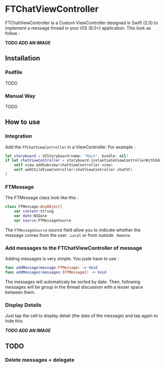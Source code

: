 # FTChatViewController
FTChatViewController is a Custom ViewController designed in Swift (2.0) to implement a message thread in your iOS (8.0+) application. This look as follow :

**TODO ADD AN IMAGE**


## Installation
### Podfile
TODO

### Manual Way
TODO

## How to use

### Integration
Add the ```FTChatViewController``` in a ViewController. For example :

```swift
let storyboard = UIStoryboard(name: "Main", bundle: nil)
if let chatViewController = storyboard.instantiateViewControllerWithIdentifier("ChatViewController") as? FTChatViewController {
	self.view.addSubview(chatViewController.view)
	self.addChildViewController(chatViewController.chatVC)
}
```

### FTMessage

The FTMessage class look like this :

```swift
class FTMessage:AnyObject{ 
    var content:String
    var date:NSDate
    var source:FTMessageSource
```

The ```FTMessageSource``` source field allow you to indicate whether the message comes from the user ```.Local``` or from outside ```.Remote```.

### Add messages to the FTChatViewController of message
Adding messages is very simple. You juste have to use :

```swift
func addMessage(message:FTMessage) -> Void
func addMessages(messages:[FTMessage]) -> Void
```

The messages will automaticaly be sorted by date. Then, following messages will be group in the thread discussion with a lesser space between them.

### Display Details

Just tap the cell to display detail (the date of the message) and tap again to hide this.

***TODO ADD AN IMAGE***



## TODO
### Delete messages + delegate
